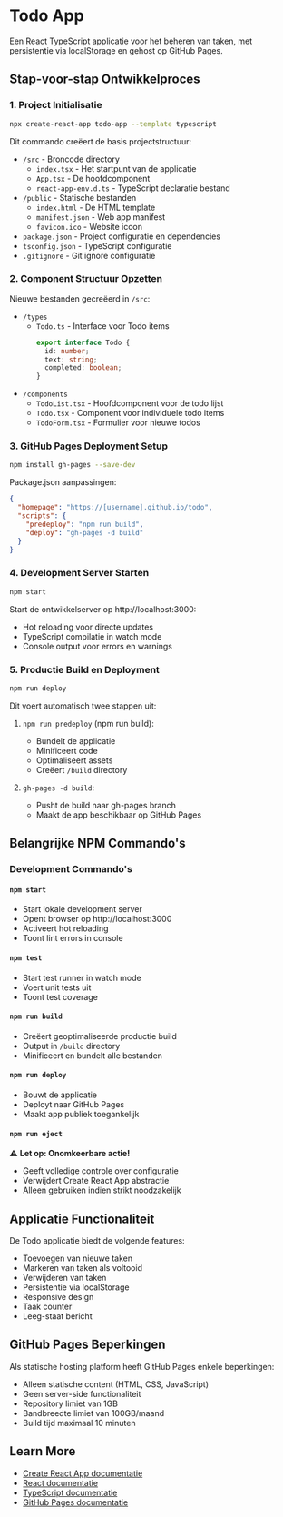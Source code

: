 # Todo App

Een React TypeScript applicatie voor het beheren van taken, met persistentie via localStorage en gehost op GitHub Pages.

## Stap-voor-stap Ontwikkelproces

### 1. Project Initialisatie

```bash
npx create-react-app todo-app --template typescript
```

Dit commando creëert de basis projectstructuur:
- `/src` - Broncode directory
  - `index.tsx` - Het startpunt van de applicatie
  - `App.tsx` - De hoofdcomponent
  - `react-app-env.d.ts` - TypeScript declaratie bestand
- `/public` - Statische bestanden
  - `index.html` - De HTML template
  - `manifest.json` - Web app manifest
  - `favicon.ico` - Website icoon
- `package.json` - Project configuratie en dependencies
- `tsconfig.json` - TypeScript configuratie
- `.gitignore` - Git ignore configuratie

### 2. Component Structuur Opzetten

Nieuwe bestanden gecreëerd in `/src`:
- `/types`
  - `Todo.ts` - Interface voor Todo items
    ```typescript
    export interface Todo {
      id: number;
      text: string;
      completed: boolean;
    }
    ```
- `/components`
  - `TodoList.tsx` - Hoofdcomponent voor de todo lijst
  - `Todo.tsx` - Component voor individuele todo items
  - `TodoForm.tsx` - Formulier voor nieuwe todos

### 3. GitHub Pages Deployment Setup

```bash
npm install gh-pages --save-dev
```

Package.json aanpassingen:
```json
{
  "homepage": "https://[username].github.io/todo",
  "scripts": {
    "predeploy": "npm run build",
    "deploy": "gh-pages -d build"
  }
}
```

### 4. Development Server Starten

```bash
npm start
```
Start de ontwikkelserver op http://localhost:3000:
- Hot reloading voor directe updates
- TypeScript compilatie in watch mode
- Console output voor errors en warnings

### 5. Productie Build en Deployment

```bash
npm run deploy
```
Dit voert automatisch twee stappen uit:
1. `npm run predeploy` (npm run build):
   - Bundelt de applicatie
   - Minificeert code
   - Optimaliseert assets
   - Creëert `/build` directory

2. `gh-pages -d build`:
   - Pusht de build naar gh-pages branch
   - Maakt de app beschikbaar op GitHub Pages

## Belangrijke NPM Commando's

### Development Commando's

#### `npm start`
- Start lokale development server
- Opent browser op http://localhost:3000
- Activeert hot reloading
- Toont lint errors in console

#### `npm test`
- Start test runner in watch mode
- Voert unit tests uit
- Toont test coverage

#### `npm run build`
- Creëert geoptimaliseerde productie build
- Output in `/build` directory
- Minificeert en bundelt alle bestanden

#### `npm run deploy`
- Bouwt de applicatie
- Deployt naar GitHub Pages
- Maakt app publiek toegankelijk

#### `npm run eject`
⚠️ **Let op: Onomkeerbare actie!**
- Geeft volledige controle over configuratie
- Verwijdert Create React App abstractie
- Alleen gebruiken indien strikt noodzakelijk

## Applicatie Functionaliteit

De Todo applicatie biedt de volgende features:
- Toevoegen van nieuwe taken
- Markeren van taken als voltooid
- Verwijderen van taken
- Persistentie via localStorage
- Responsive design
- Taak counter
- Leeg-staat bericht

## GitHub Pages Beperkingen

Als statische hosting platform heeft GitHub Pages enkele beperkingen:
- Alleen statische content (HTML, CSS, JavaScript)
- Geen server-side functionaliteit
- Repository limiet van 1GB
- Bandbreedte limiet van 100GB/maand
- Build tijd maximaal 10 minuten

## Learn More

- [Create React App documentatie](https://facebook.github.io/create-react-app/docs/getting-started)
- [React documentatie](https://reactjs.org/)
- [TypeScript documentatie](https://www.typescriptlang.org/)
- [GitHub Pages documentatie](https://docs.github.com/en/pages)

